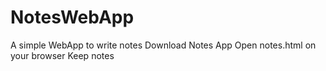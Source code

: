 # NotesWebApp
A simple WebApp to write notes
Download Notes App
Open notes.html on your browser
Keep notes
